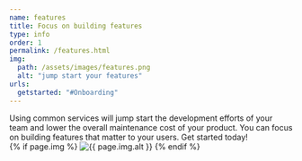 ```yaml
---
name: features
title: Focus on building features
type: info
order: 1
permalink: /features.html
img:
  path: /assets/images/features.png  
  alt: "jump start your features"  
urls:
  getstarted: "#Onboarding"  
---
```

<div class="row">
  <div class="col-xl-6 col-lg-6 col-md-12 col-sm-12 col-xs-12">Using common services will jump start the development efforts of your team and lower the overall maintenance cost of your product. You can focus on building features that matter to your users. Get started today!</div>
  <div class="col-xl-6 col-lg-6 col-md-12 col-sm-12">
          {% if page.img %}
            <img class="img-fluid my-3" src="{{ site.baseurl }}{{page.img.path }}" alt="{{ page.img.alt }}">
          {% endif %}   
  </div>
</div>